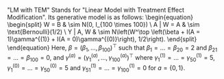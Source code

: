 "LM with TEM" Stands for "Linear Model with Treatment Effect Modification".
Its generative model is as follows:
\begin{equation}
  \begin{split}
    W = B & \sim N(0, I_{100 \times 100}) \\
    A | W = A & \sim \text{Bernoulli}(1/2) \\
    Y | A, W & \sim N\left(W^\top
      \left(\beta + I(A = 1)\gamma^{(1)} + I(A = 0)\gamma^{(0)}\right),
      1/2\right).
  \end{split}
\end{equation}
Here, $\beta = (\beta_1, \ldots, \beta_{100})^\top$ such that $\beta_1 = \ldots
= \beta_{20} = 2$ and $\beta_{21} = \ldots = \beta_{100} = 0$, and
$\gamma^{(a)} = (\gamma_1^{(a)}, \ldots, \gamma_{100}^{(a)})^\top$ where
$\gamma_1^{(1)} = \ldots = \gamma_{50}^{(1)} = 5$, $\gamma_1^{(0)} = \ldots =
\gamma_{50}^{(0)} = 5$ and $\gamma_{51}^{(1)} = \ldots = \gamma_{100}^{(1)} =
0$ for $a = \{0, 1\}$.
